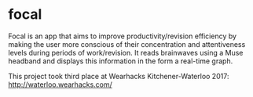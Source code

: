 # focal
Focal is an app that aims to improve productivity/revision efficiency by making the user more conscious of their concentration and attentiveness levels during periods of work/revision. It reads brainwaves using a Muse headband and displays this information in the form a real-time graph. 

This project took third place at Wearhacks Kitchener-Waterloo 2017:
http://waterloo.wearhacks.com/
